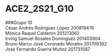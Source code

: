 # ACE2_2S21_G10
###Grupo 10  
César Andrés Rodríguez López 200819476  
Mónica Raquel Calderón 201213062  
Irving Samuel Rosales Dominguez 201403904  
Bruno Marco José Coronado Morales 201709362  
Jose Fernando Guerra Muñoz  201731087  
